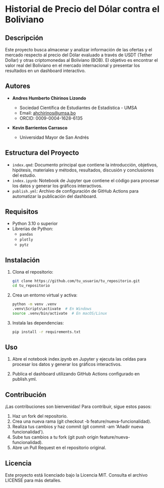 # Historial de Precio del Dólar contra el Boliviano

## Descripción

Este proyecto busca almacenar y analizar información de las ofertas y el mercado respecto al precio del Dólar evaluado a través de USDT (Tether Dollar) y otras criptomonedas al Boliviano (BOB). El objetivo es encontrar el valor real del Boliviano en el mercado internacional y presentar los resultados en un dashboard interactivo.

## Autores

- **Andres Humberto Chirinos Lizondo**

  - Sociedad Científica de Estudiantes de Estadística - UMSA
  - Email: ahchirinos@umsa.bo
  - ORCID: 0009-0004-1628-6135

- **Kevin Barrientos Carrasco**
  - Universidad Mayor de San Andrés

## Estructura del Proyecto

- `index.qmd`: Documento principal que contiene la introducción, objetivos, hipótesis, materiales y métodos, resultados, discusión y conclusiones del estudio.
- `index.ipynb`: Notebook de Jupyter que contiene el código para procesar los datos y generar los gráficos interactivos.
- `publish.yml`: Archivo de configuración de GitHub Actions para automatizar la publicación del dashboard.

## Requisitos

- Python 3.10 o superior
- Librerías de Python:
  - `pandas`
  - `plotly`
  - `pytz`

## Instalación

1. Clona el repositorio:

   ```sh
   git clone https://github.com/tu_usuario/tu_repositorio.git
   cd tu_repositorio
   ```

2. Crea un entorno virtual y activa:

   ```sh
   python -m venv .venv
   .venv\Scripts\activate  # En Windows
   source .venv/bin/activate  # En macOS/Linux
   ```

3. Instala las dependencias:
   ```sh
   pip install -r requirements.txt
   ```

## Uso

1. Abre el notebook index.ipynb en Jupyter y ejecuta las celdas para procesar los datos y generar los gráficos interactivos.

2. Publica el dashboard utilizando GitHub Actions configurado en publish.yml.

## Contribución

¡Las contribuciones son bienvenidas! Para contribuir, sigue estos pasos:

1. Haz un fork del repositorio.
2. Crea una nueva rama (git checkout -b feature/nueva-funcionalidad).
3. Realiza tus cambios y haz commit (git commit -am 'Añadir nueva funcionalidad').
4. Sube tus cambios a tu fork (git push origin feature/nueva-funcionalidad).
5. Abre un Pull Request en el repositorio original.

## Licencia

Este proyecto está licenciado bajo la Licencia MIT. Consulta el archivo LICENSE para más detalles.

